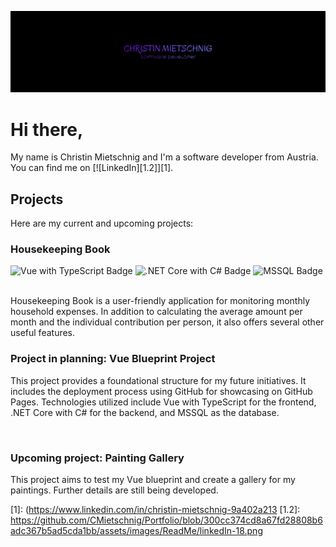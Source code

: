 ![Header](./assets/images/ReadMe/ReadMeHeader.png)

# Hi there,

My name is Christin Mietschnig and I'm a software developer from Austria.
You can find me on [![LinkedIn][1.2]][1].

## Projects

Here are my current and upcoming projects:

### Housekeeping Book

![Vue with TypeScript Badge](https://img.shields.io/badge/Vue-%20TypeScript-6a23ce?style=flat&logo=vue.js&logoColor=4FC08D) ![.NET Core with C# Badge](https://img.shields.io/badge/.NET%20Core-C%23-6a23ce?style=flat&logo=.net&logoColor=white) ![MSSQL Badge](https://img.shields.io/badge/MSSQL-Microsoft%20SQL%20Server-6a23ce?style=flat&logo=microsoft-sql-server&logoColor=white) 

<br />
Housekeeping Book is a user-friendly application for monitoring monthly household expenses. In addition to calculating the average amount per month and the individual contribution per person, it also offers several other useful features.

<br />

### Project in planning: Vue Blueprint Project

This project provides a foundational structure for my future initiatives. It includes the deployment process using GitHub for showcasing on GitHub Pages. Technologies utilized include Vue with TypeScript for the frontend, .NET Core with C# for the backend, and MSSQL as the database.

<br />

### Upcoming project: Painting Gallery

This project aims to test my Vue blueprint and create a gallery for my paintings. Further details are still being developed.

[1]: (https://www.linkedin.com/in/christin-mietschnig-9a402a213
[1.2]: https://github.com/CMietschnig/Portfolio/blob/300cc374cd8a67fd28808b6adc367b5ad5cda1bb/assets/images/ReadMe/linkedIn-18.png


